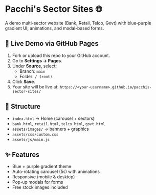 # Pacchi's Sector Sites 🌐

A demo multi-sector website (Bank, Retail, Telco, Govt) with blue-purple gradient UI, animations, and modal-based forms.

## 🚀 Live Demo via GitHub Pages
1. Fork or upload this repo to your GitHub account.
2. Go to **Settings → Pages**.
3. Under **Source**, select:
   - Branch: `main`
   - Folder: `/ (root)`
4. Click **Save**.
5. Your site will be live at: `https://<your-username>.github.io/pacchis-sector-sites/`

## 📂 Structure
- `index.html` → Home (carousel + sectors)
- `bank.html`, `retail.html`, `telco.html`, `govt.html`
- `assets/images/` → banners + graphics
- `assets/css/custom.css`
- `assets/js/main.js`

## ✨ Features
- Blue + purple gradient theme
- Auto-rotating carousel (5s) with animations
- Responsive (mobile & desktop)
- Pop-up modals for forms
- Free stock images included
